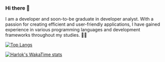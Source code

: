 ### Hi there 👋

I am a developer and soon-to-be graduate in developer analyst. With a passion for creating efficient and user-friendly applications, I have gained experience in various programming languages and development frameworks throughout my studies. 👩‍💻





[![Top Langs](https://github-readme-stats.vercel.app/api/top-langs/?username=jamilaah&layout=compact)](https://github.com/anuraghazra/github-readme-stats)

[![Harlok's WakaTime stats](https://github-readme-stats.vercel.app/api/wakatime?username=jamilah&layout=compact)](https://github.com/anuraghazra/github-readme-stats)




<!--
**JamilaaH/JamilaaH** is a ✨ _special_ ✨ repository because its `README.md` (this file) appears on your GitHub profile.

Here are some ideas to get you started:

- 🔭 I’m currently working on ...
- 🌱 I’m currently learning ...
- 👯 I’m looking to collaborate on ...
- 🤔 I’m looking for help with ...
- 💬 Ask me about ...
- 📫 How to reach me: ...
- 😄 Pronouns: ...
- ⚡ Fun fact: ...
-->
